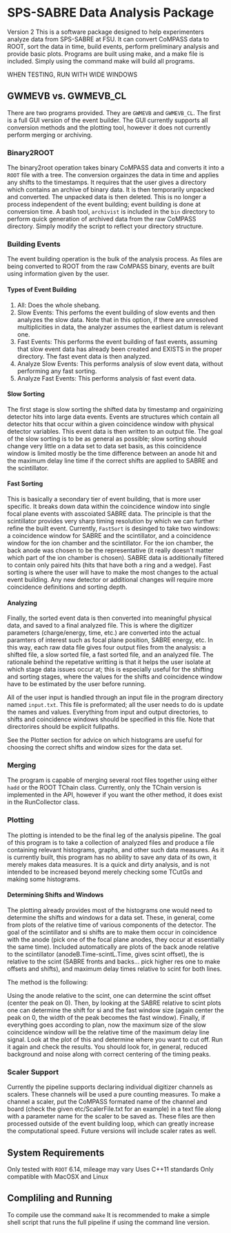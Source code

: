 # SPS-SABRE Data Analysis Package
Version 2
This is a software package designed to help experimenters analyze data from SPS-SABRE at FSU. 
It can convert CoMPASS data to ROOT, sort the data in time, build events, perform preliminary analysis and provide basic plots. Programs are built using make, and a make file is included. Simply using the command make will build all programs.

WHEN TESTING, RUN WITH WIDE WINDOWS

## GWMEVB vs. GWMEVB_CL
There are two programs provided. They are `GWMEVB` and `GWMEVB_CL`. The first is a full GUI version of the event builder. The GUI currently supports all conversion methods and the plotting tool, however it does not currently perform merging or archiving.

### Binary2ROOT
The binary2root operation takes binary CoMPASS data and converts it into a `ROOT` file with a tree.
The conversion orgainzes the data in time and applies any shifts to the timestamps. It requires that
the user gives a directory which contains an archive of binary data. It is then temporarily unpacked and converted. The unpacked data is then deleted. This is no longer a process independent of the event building; event building is done at conversion time. A bash tool, `archivist` is included in the `bin` directory to perform quick generation of archived data from the raw CoMPASS directory. Simply modify the script to reflect your directory structure.

### Building Events
The event building operation is the bulk of the analysis process. As files are being converted to ROOT from the raw CoMPASS binary, events are built using information given by the user. 

#### Types of Event Building
1. All: Does the whole shebang.
2. Slow Events: This perfoms the event building of slow events and then analyzes the slow data. Note that in this option, if there are unresolved multiplicities in data, the analyzer assumes the earliest datum is relevant one.
3. Fast Events: This performs the event building of fast events, assuming that slow event data has already been created and EXISTS in the proper directory. The fast event data is then analyzed.
4. Analyze Slow Events: This performs analysis of slow event data, without performing any fast sorting.
5. Analyze Fast Events: This performs analysis of fast event data.
 
#### Slow Sorting
The first stage is slow sorting the shifted data by timestamp and orgainizing detector hits into 
large data events. Events are structures which contain all detector hits that occur within a given coincidence window with physical detector variables. This event data is then written to an output file. The goal of the slow sorting is to be as general as possible; slow sorting should change very little on a data set to data set basis, as this coincidence window is limited mostly be the time difference between an anode hit and the maximum delay line time if the correct shifts are applied to SABRE and the scintillator.

#### Fast Sorting
This is basically a secondary tier of event building, that is more user specific. It breaks down
data within the coincidence window into single focal plane events with asscoiated SABRE data. The
principle is that the scintillator provides very sharp timing resolution by which we can further
refine the built event. Currently, `FastSort` is desinged to take two windows: a coincidence window 
for SABRE and the scintillator, and a coincidence window for the ion chamber and the scintillator. 
For the ion chamber, the back anode was chosen to be the representative (it really doesn't matter
which part of the ion chamber is chosen). SABRE data is additionally filtered to contain only paired
hits (hits that have both a ring and a wedge). Fast sorting is where the user will have to make the
most changes to the actual event building. Any new detector or additional changes will require more
coincidence definitions and sorting depth.

#### Analyzing
Finally, the sorted event data is then converted into meaningful physical data, and saved to a 
final analyzed file. This is where the digitizer parameters (charge/energy, time, etc.) are converted
into the actual paramters of interest such as focal plane position, SABRE energy, etc. In this way, 
each raw data file gives four output files from the analysis: a shifted file, a slow sorted file,
a fast sorted file, and an analyzed file. The rationale behind the repetative writting is that
it helps the user isolate at which stage data issues occur at; this is especially useful for the 
shifting and sorting stages, where the values for the shifts and coincidence window have to be 
estimated by the user before running. 

All of the user input is handled through an input file in the program directory named 
`input.txt`. This file is preformated; all the user needs to do is update the names and
values. Everything from input and output directories, to shifts and coincidence windows should
be specified in this file. Note that directorires should be explicit fullpaths.

See the Plotter section for advice on which histograms are useful for choosing the correct shifts
and window sizes for the data set.

### Merging
The program is capable of merging several root files together using either `hadd` or the ROOT TChain class. Currently, only the TChain version is implemented in the API, however if you want the other method, it does exist in the RunCollector class.

### Plotting
The plotting is intended to be the final leg of the analysis pipeline. The goal of this program
is to take a collection of analyzed files and produce a file containing relevant histograms,
graphs, and other such data measures. As it is currently built, this program has no ability to
save any data of its own, it merely makes data measures. It is a quick and dirty analysis, and is not intended to be increased beyond merely checking some TCutGs and making some histograms.

#### Determining Shifts and Windows
The plotting already provides most of the histograms one would need to determine the shifts and windows
for a data set. These, in general, come from plots of the relative time of various components of the
detector. The goal of the scintillator and si shifts are to make them occur in coincidence with the
anode (pick one of the focal plane anodes, they occur at essentially the same time). Included automatically are plots of the back anode relative to the scintillator (anodeB.Time-scintL.Time, gives scint offset), the is relative to the scint (SABRE fronts and backs... pick higher res one to make offsets and shifts), and maximum delay times relative to scint for both lines.

The method is the following:

Using the anode relative to the scint, one can determine the scint offset (center the peak on 0). Then,
by looking at the SABRE relative to scint plots one can determine the shift for si and the fast window
size (again center the peak on 0, the width of the peak becomes the fast window). Finally, if everything goes according to plan, now the maximum size of the slow coincidence window will be the relative time of the maximum delay line signal. Look at the plot of this and determine where you want to cut off. Run it again and check the results. You should look for, in general, reduced background and noise along with correct centering of the timing peaks.

### Scaler Support
Currently the pipeline supports declaring individual digitizer channels as scalers. These channels will be used a pure counting measures. To make a channel a scaler, put the CoMPASS formated name of the channel and board (check the given etc/ScalerFile.txt for an example) in a text file along with a parameter name for the scaler to be saved as. These files are then processed outside of the event building loop, which can greatly increase the computational speed. Future versions will include scaler rates as well.

## System Requirements
Only tested with `ROOT` 6.14, mileage may vary
Uses C++11 standards
Only compatible with MacOSX and Linux

## Compliling and Running
To compile use the command `make`
It is recommended to make a simple shell script that runs the full pipeline if using the command line version.

